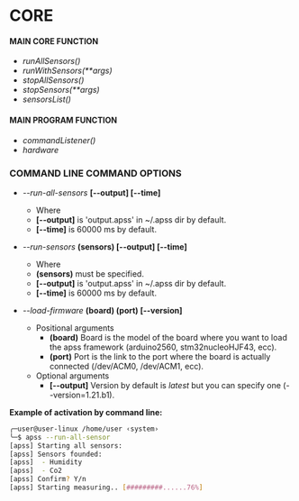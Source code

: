 # **CORE**
#### **MAIN CORE FUNCTION**
- _runAllSensors()_
- _runWithSensors(**args)_
- _stopAllSensors()_
- _stopSensors(**args)_
- _sensorsList()_

#### **MAIN PROGRAM FUNCTION**
- _commandListener()_
- _hardware_

### **COMMAND LINE COMMAND OPTIONS**
- _--run-all-sensors_ **[--output] [--time]**
  - Where
   - **[--output]** is 'output.apss' in ~/.apss dir by default.
   - **[--time]** is 60000 ms by default.

- _--run-sensors_ **(sensors) [--output] [--time]**
  - Where
   - **(sensors)** must be specified.
   - **[--output]** is 'output.apss' in ~/.apss dir by default.
   - **[--time]** is 60000 ms by default.

- _--load-firmware_ **(board) (port) [--version]**
  - Positional arguments
    - **(board)** Board is the model of the board where you want to load the apss framework (arduino2560, stm32nucleoHJF43, ecc).
    - **(port)** Port is the link to the port where the board is actually connected (/dev/ACM0, /dev/ACM1, ecc).
  - Optional arguments
    - **[--output]** Version by default is _latest_ but you can specify one (--version=1.21.b1).

**Example of activation by command line:**
``` bash
╭─user@user-linux /home/user ‹system›
╰─$ apss --run-all-sensor
[apss] Starting all sensors:
[apss] Sensors founded:
[apss]  - Humidity
[apss]  - Co2
[apss] Confirm? Y/n
[apss] Starting measuring.. [#########......76%]

```
